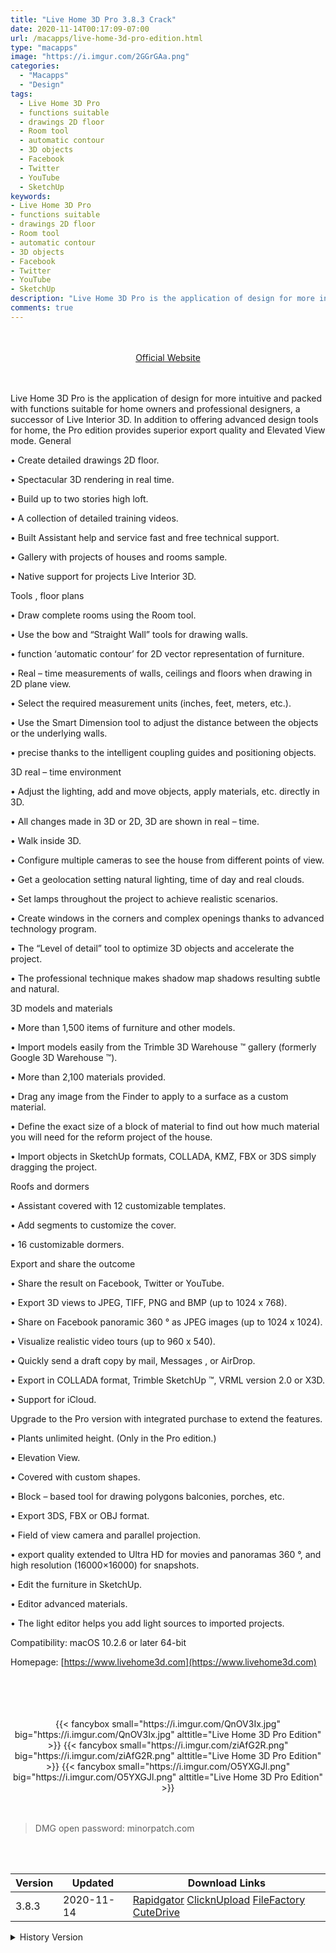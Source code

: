 ```yaml
---
title: "Live Home 3D Pro 3.8.3 Crack"
date: 2020-11-14T00:17:09-07:00
url: /macapps/live-home-3d-pro-edition.html
type: "macapps"
image: "https://i.imgur.com/2GGrGAa.png"
categories:
  - "Macapps"
  - "Design"
tags:
  - Live Home 3D Pro
  - functions suitable
  - drawings 2D floor
  - Room tool
  - automatic contour
  - 3D objects
  - Facebook
  - Twitter
  - YouTube
  - SketchUp
keywords:
- Live Home 3D Pro
- functions suitable
- drawings 2D floor
- Room tool
- automatic contour
- 3D objects
- Facebook
- Twitter
- YouTube
- SketchUp
description: "Live Home 3D Pro is the application of design for more intuitive and packed with functions suitable for home owners and professional designers, a successor of Live Interior 3D."
comments: true
---
```


<br/>
<br/>
<center>
<a href="https://www.livehome3d.com" target="blank"><div class="border px-4 border-blue-500 rounded-lg transition duration-500 
    ease-in-out w-48 text-lg text-blue-500 text-center hover:bg-blue-500 hover:text-white">
  Official Website 
</div></a>
</center>
<br/>
<br/>

Live Home 3D Pro is the application of design for more intuitive and packed with functions suitable for home owners and professional designers, a successor of Live Interior 3D. In addition to offering advanced design tools for home, the Pro edition provides superior export quality and Elevated View mode.
General

• Create detailed drawings 2D floor.

• Spectacular 3D rendering in real time.

• Build up to two stories high loft.

• A collection of detailed training videos.

• Built Assistant help and service fast and free technical support.

• Gallery with projects of houses and rooms sample.

• Native support for projects Live Interior 3D.



Tools , floor plans

• Draw complete rooms using the Room tool.

• Use the bow and “Straight Wall” tools for drawing walls.

• function ‘automatic contour’ for 2D vector representation of furniture.

• Real – time measurements of walls, ceilings and floors when drawing in 2D plane view.

• Select the required measurement units (inches, feet, meters, etc.).

• Use the Smart Dimension tool to adjust the distance between the objects or the underlying walls.

• precise thanks to the intelligent coupling guides and positioning objects.



3D real – time environment

• Adjust the lighting, add and move objects, apply materials, etc. directly in 3D.

• All changes made in 3D or 2D, 3D are shown in real – time.


• Walk inside 3D.

• Configure multiple cameras to see the house from different points of view.

• Get a geolocation setting natural lighting, time of day and real clouds.

• Set lamps throughout the project to achieve realistic scenarios.

• Create windows in the corners and complex openings thanks to advanced technology program.

• The “Level of detail” tool to optimize 3D objects and accelerate the project.

• The professional technique makes shadow map shadows resulting subtle and natural.



3D models and materials

• More than 1,500 items of furniture and other models.

• Import models easily from the Trimble 3D Warehouse ™ gallery (formerly Google 3D Warehouse ™).

• More than 2,100 materials provided.

• Drag any image from the Finder to apply to a surface as a custom material.

• Define the exact size of a block of material to find out how much material you will need for the reform project of the house.

• Import objects in SketchUp formats, COLLADA, KMZ, FBX or 3DS simply dragging the project.



Roofs and dormers

• Assistant covered with 12 customizable templates.

• Add segments to customize the cover.

• 16 customizable dormers.



Export and share the outcome

• Share the result on Facebook, Twitter or YouTube.

• Export 3D views to JPEG, TIFF, PNG and BMP (up to 1024 x 768).

• Share on Facebook panoramic 360 ° as JPEG images (up to 1024 x 1024).

• Visualize realistic video tours (up to 960 x 540).


• Quickly send a draft copy by mail, Messages , or AirDrop.

• Export in COLLADA format, Trimble SketchUp ™, VRML version 2.0 or X3D.

• Support for iCloud.



Upgrade to the Pro version with integrated purchase to extend the features.

• Plants unlimited height. (Only in the Pro edition.)

• Elevation View.

• Covered with custom shapes.

• Block – based tool for drawing polygons balconies, porches, etc.

• Export 3DS, FBX or OBJ format.

• Field of view camera and parallel projection.

• export quality extended to Ultra HD for movies and panoramas 360 °, and high resolution (16000×16000) for snapshots.

• Edit the furniture in SketchUp.


• Editor advanced materials.

• The light editor helps you add light sources to imported projects.

Compatibility: macOS 10.2.6 or later 64-bit

Homepage: [https://www.livehome3d.com](https://www.livehome3d.com)

<br/>
<br/>
<script async src="https://pagead2.googlesyndication.com/pagead/js/adsbygoogle.js"></script>
<ins class="adsbygoogle"
     style="display:block; text-align:center;"
     data-ad-layout="in-article"
     data-ad-format="fluid"
     data-ad-client="ca-pub-8746275014476192"
     data-ad-slot="5144997159"></ins>
<script>
     (adsbygoogle = window.adsbygoogle || []).push({});
</script>
<br/>
<br/>


<center>
<div class="w-full grid grid-cols-3 flex gap-2">
{{< fancybox small="https://i.imgur.com/QnOV3Ix.jpg" big="https://i.imgur.com/QnOV3Ix.jpg" alttitle="Live Home 3D Pro Edition" >}}
{{< fancybox small="https://i.imgur.com/ziAfG2R.png" big="https://i.imgur.com/ziAfG2R.png" alttitle="Live Home 3D Pro Edition" >}}
{{< fancybox small="https://i.imgur.com/O5YXGJl.png" big="https://i.imgur.com/O5YXGJl.png" alttitle="Live Home 3D Pro Edition" >}}
</div>
</center>

<br/>
<br/>


> DMG open password: minorpatch.com

<br/>

<br/>
<div id="history_version" class="history_version">

| Version | Updated | Download Links |
| ---- | ---- | ---- |
| 3.8.3 | 2020-11-14 | [Rapidgator](https://ouo.io/rpiRsN)   [ClicknUpload](https://ouo.io/4lObPo)   [FileFactory](https://ouo.io/YwgLHn)   [CuteDrive](https://ouo.io/Bmi5Xym) |
<details>
<summary>History Version</summary>

| Version | Updated | Download Links |
| ---- | ---- | ---- |
| 3.8.2 | 2020-07-09 | [UsersCloud](https://ouo.io/vz94P0)   [ClicknUpload](https://ouo.io/HaWGcE)   [FileFactory](https://ouo.io/tSGnJS)   [CuteDrive](https://ouo.io/vdCC3l) |
| 3.8.1 | 2020-06-24 | [UsersCloud](https://ouo.io/tIMuWB)   [ClicknUpload](https://ouo.io/DR2lFRY)   [FileFactory](https://ouo.io/m75WGJu)   [CuteDrive](https://ouo.io/osbZNU) |
| 3.8 | 2020-05-02 | [UsersCloud](https://ouo.io/ImCcQX)   [ClicknUpload](https://ouo.io/ZwpF1f)   [FileFactory](https://ouo.io/xlVWYat)   [CuteDrive](https://ouo.io/JETME8) |
| 3.7.3 | 2020-04-17 | [UsersCloud](https://ouo.io/9bUqCz)   [ClicknUpload](https://ouo.io/BtjDTxc)   [FileFactory](https://ouo.io/7BBENF)   [CuteDrive](https://ouo.io/vMBI7g) |
</details>

</div>

